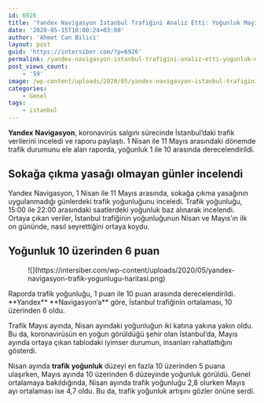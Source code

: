 ```yaml
---
id: 6926
title: 'Yandex Navigasyon İstanbul Trafiğini Analiz Etti: Yoğunluk Mayıs&#8217;ta, Nisan&#8217;ın İki Katına Çıktı'
date: '2020-05-15T10:00:24+03:00'
author: 'Ahmet Can Bilici'
layout: post
guid: 'https://intersiber.com/?p=6926'
permalink: /yandex-navigasyon-istanbul-trafigini-analiz-etti-yogunluk-mayista-nisanin-iki-katina-cikti/
post_views_count:
    - '59'
image: /wp-content/uploads/2020/05/yandex-navigasyon-istanbul-trafigini-analiz-etti-yogunluk-mayis-ta-nisan-in-iki-katina-cikti.png
categories:
    - Genel
tags:
    - istanbul
---
```


**Yandex** **Navigasyon**, koronavirüs salgını sürecinde İstanbul’daki trafik verilerini inceledi ve raporu paylaştı. 1 Nisan ile 11 Mayıs arasındaki dönemde trafik durumunu ele alan raporda, yoğunluk 1 ile 10 arasında derecelendirildi.

## Sokağa çıkma yasağı olmayan günler incelendi

Yandex Navigasyon, 1 Nisan ile 11 Mayıs arasında, sokağa çıkma yasağının uygulanmadığı günlerdeki trafik yoğunluğunu inceledi. Trafik yoğunluğu, 15:00 ile 22:00 arasındaki saatlerdeki yoğunluk baz alınarak incelendi. Ortaya çıkan veriler, İstanbul trafiğinin yoğunluğunun Nisan ve Mayıs’ın ilk on gününde, nasıl seyrettiğini ortaya koydu.

## Yoğunluk 10 üzerinden 6 puan

<figure class="wp-block-image size-large">![](https://intersiber.com/wp-content/uploads/2020/05/yandex-navigasyon-trafik-yogunlugu-haritasi.png)</figure>Raporda trafik yoğunluğu, 1 puan ile 10 puan arasında derecelendirildi. **Yandex** **Navigasyon’a** göre, İstanbul trafiğinin ortalaması, 10 üzerinden 6 oldu.

Trafik Mayıs ayında, Nisan ayındaki yoğunluğun iki katına yakına yakın oldu. Bu da, koronavirüsün en yoğun görüldüğü şehir olan İstanbul’da, Mayıs ayında ortaya çıkan tablodaki iyimser durumun, insanları rahatlattığını gösterdi.

Nisan ayında **trafik yoğunluk** düzeyi en fazla 10 üzerinden 5 puana ulaşırken, Mayıs ayında 10 üzerinden 6 düzeyinde yoğunluk görüldü. Genel ortalamaya bakıldığında, Nisan ayında trafik yoğunluğu 2,8 olurken Mayıs ayı ortalaması ise 4,7 oldu. Bu da, trafik yoğunluk artışını gözler önüne serdi.